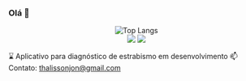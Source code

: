 ### Olá 👋

<div align="center">
  <img src="https://github-readme-stats.vercel.app/api/top-langs/?username=thalissonjon&layout=compact&langs_count=7&theme=merko" alt="Top Langs">
</div>

<div align="center">
  <a href="https://instagram.com/thalisson.jon" target="_blank"><img src="https://img.shields.io/badge/-Instagram-%23E4405F?style=for-the-badge&logo=instagram&logoColor=white" target="_blank"></a>
  <a href="https://www.linkedin.com/in/thalisson-jon-8aa06a236/" target="_blank"><img src="https://img.shields.io/badge/-LinkedIn-%230077B5?style=for-the-badge&logo=linkedin&logoColor=white" target="_blank"></a>
</div>

⌛ Aplicativo para diagnóstico de estrabismo em desenvolvimento
📫 Contato: thalissonjon@gmail.com




